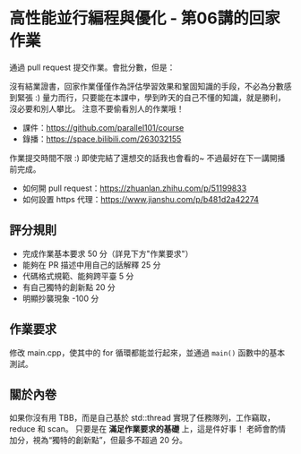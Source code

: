 # 高性能並行編程與優化 - 第06講的回家作業

通過 pull request 提交作業。會批分數，但是：

沒有結業證書，回家作業僅僅作為評估學習效果和鞏固知識的手段，不必為分數感到緊張 :)
量力而行，只要能在本課中，學到昨天的自己不懂的知識，就是勝利，沒必要和別人攀比。
注意不要偷看別人的作業哦！

- 課件：https://github.com/parallel101/course
- 錄播：https://space.bilibili.com/263032155

作業提交時間不限 :) 即使完結了還想交的話我也會看的~ 不過最好在下一講開播前完成。

- 如何開 pull request：https://zhuanlan.zhihu.com/p/51199833
- 如何設置 https 代理：https://www.jianshu.com/p/b481d2a42274

## 評分規則

- 完成作業基本要求 50 分（詳見下方"作業要求"）
- 能夠在 PR 描述中用自己的話解釋 25 分
- 代碼格式規範、能夠跨平臺 5 分
- 有自己獨特的創新點 20 分
- 明顯抄襲現象 -100 分

## 作業要求

修改 main.cpp，使其中的 for 循環都能並行起來，並通過 `main()` 函數中的基本測試。

## 關於內卷

如果你沒有用 TBB，而是自己基於 std::thread 實現了任務隊列，工作竊取，reduce 和 scan。
只要是在 **滿足作業要求的基礎** 上，這是件好事！
老師會酌情加分，視為“獨特的創新點”，但最多不超過 20 分。
